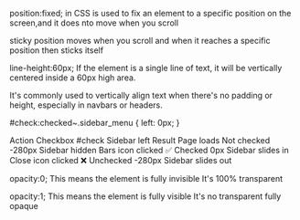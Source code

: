 position:fixed; in CSS is used to fix an element to a specific position on the screen,and it does nto move when you scroll

sticky position moves when you scroll and when it reaches a specific position then sticks itself


line-height:60px;
If the element is a single line of text, it will be vertically centered inside a 60px high area.

It's commonly used to vertically align text when there's no padding or height, especially in navbars or headers.


#check:checked~.sidebar_menu {
    left: 0px;
}


Action	Checkbox #check	Sidebar left	Result
Page loads	Not checked	-280px	Sidebar hidden
Bars icon clicked	✅ Checked	0px	Sidebar slides in
Close icon clicked	❌ Unchecked	-280px	Sidebar slides out

opacity:0; This means the element is fully invisible 
It's 100% transparent

opacity:1; This means the element is fully visible 
It's no transparent fully opaque